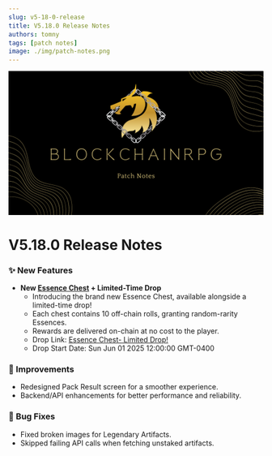 ```yaml
---
slug: v5-18-0-release
title: V5.18.0 Release Notes
authors: tomny
tags: [patch notes]
image: ./img/patch-notes.png
---
```


![Banner](./img/patch-notes.png)

# V5.18.0 Release Notes

### ✨ New Features

- **New [Essence Chest](/docs/resources/packs/essence-chest) + Limited-Time Drop**
  - Introducing the brand new Essence Chest, available alongside a limited-time drop!
  - Each chest contains 10 off-chain rolls, granting random-rarity Essences.
  - Rewards are delivered on-chain at no cost to the player.
  - Drop Link: [Essence Chest- Limited Drop!](https://nfthive.io/drop/10893)
  - Drop Start Date: Sun Jun 01 2025 12:00:00 GMT-0400

### 🎨 Improvements

- Redesigned Pack Result screen for a smoother experience.
- Backend/API enhancements for better performance and reliability.

### 🐛 Bug Fixes

- Fixed broken images for Legendary Artifacts.
- Skipped failing API calls when fetching unstaked artifacts.
